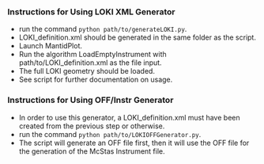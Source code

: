 ### Instructions for Using LOKI XML Generator

- run the command `python path/to/generateLOKI.py`. 
- LOKI_definition.xml should be generated in the same folder as the script.
- Launch MantidPlot.
- Run the algorithm LoadEmptyInstrument with path/to/LOKI_definition.xml as the file input.
- The full LOKI geometry should be loaded.
- See script for further documentation on usage.


### Instructions for Using OFF/Instr Generator

- In order to use this generator, a LOKI_definition.xml must have been created from the previous step or otherwise.
- run the command `python path/to/LOKIOFFGenerator.py`.
- The script will generate an OFF file first, then it will use the OFF file for the generation of the McStas Instrument file.